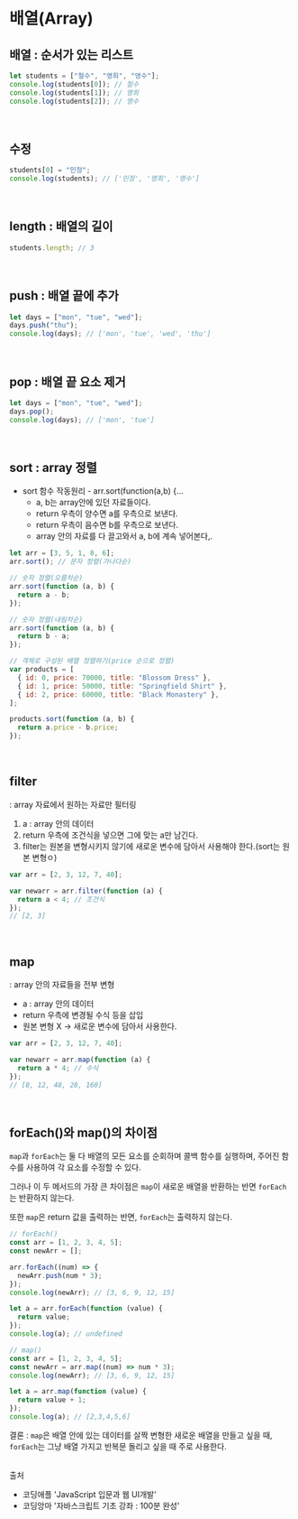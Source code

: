# 배열(Array)

## 배열 : 순서가 있는 리스트

```javascript
let students = ["철수", "영희", "영수"];
console.log(students[0]); // 철수
console.log(students[1]); // 영희
console.log(students[2]); // 영수
```

<br>

## 수정

```javascript
students[0] = "민정";
console.log(students); // ['민정', '영희', '영수']
```

<br>

## length : 배열의 길이

```javascript
students.length; // 3
```

<br>

## push : 배열 끝에 추가

```javascript
let days = ["mon", "tue", "wed"];
days.push("thu");
console.log(days); // ['mon', 'tue', 'wed', 'thu']
```

<br>

## pop : 배열 끝 요소 제거

```javascript
let days = ["mon", "tue", "wed"];
days.pop();
console.log(days); // ['mon', 'tue']
```

<br>

## sort : array 정렬

- sort 함수 작동원리 - arr.sort(function(a,b) {…
  - a, b는 array안에 있던 자료들이다.
  - return 우측이 양수면 a를 우측으로 보낸다.
  - return 우측이 음수면 b를 우측으로 보낸다.
  - array 안의 자료를 다 끌고와서 a, b에 계속 넣어본다,.

```jsx
let arr = [3, 5, 1, 8, 6];
arr.sort(); // 문자 정렬(가나다순)

// 숫자 정렬(오름차순)
arr.sort(function (a, b) {
  return a - b;
});

// 숫자 정렬(내림차순)
arr.sort(function (a, b) {
  return b - a;
});

// 객체로 구성된 배열 정렬하기(price 순으로 정렬)
var products = [
  { id: 0, price: 70000, title: "Blossom Dress" },
  { id: 1, price: 50000, title: "Springfield Shirt" },
  { id: 2, price: 60000, title: "Black Monastery" },
];

products.sort(function (a, b) {
  return a.price - b.price;
});
```

<br>

## filter

: array 자료에서 원하는 자료만 필터링

1. a : array 안의 데이터
2. return 우측에 조건식을 넣으면 그에 맞는 a만 남긴다.
3. filter는 원본을 변형시키지 않기에 새로운 변수에 담아서 사용해야 한다.(sort는 원본 변형ㅇ)

```jsx
var arr = [2, 3, 12, 7, 40];

var newarr = arr.filter(function (a) {
  return a < 4; // 조건식
});
// [2, 3]
```

<br>

## map

: array 안의 자료들을 전부 변형

- a : array 안의 데이터
- return 우측에 변경될 수식 등을 삽입
- 원본 변형 X → 새로운 변수에 담아서 사용한다.

```jsx
var arr = [2, 3, 12, 7, 40];

var newarr = arr.map(function (a) {
  return a * 4; // 수식
});
// [8, 12, 48, 28, 160]
```

<br>

## forEach()와 map()의 차이점

`map`과 `forEach`는 둘 다 배열의 모든 요소를 순회하며 콜백 함수를 실행하며, 주어진 함수를 사용하여 각 요소를 수정할 수 있다.

그러나 이 두 메서드의 가장 큰 차이점은 `map`이 새로운 배열을 반환하는 반면 `forEach`는 반환하지 않는다.

또한 `map`은 return 값을 출력하는 반면, `forEach`는 출력하지 않는다.

```jsx
// forEach()
const arr = [1, 2, 3, 4, 5];
const newArr = [];

arr.forEach((num) => {
  newArr.push(num * 3);
});
console.log(newArr); // [3, 6, 9, 12, 15]

let a = arr.forEach(function (value) {
  return value;
});
console.log(a); // undefined
```

```jsx
// map()
const arr = [1, 2, 3, 4, 5];
const newArr = arr.map((num) => num * 3);
console.log(newArr); // [3, 6, 9, 12, 15]

let a = arr.map(function (value) {
  return value + 1;
});
console.log(a); // [2,3,4,5,6]
```

결론 : `map`은 배열 안에 있는 데이터를 살짝 변형한 새로운 배열을 만들고 싶을 때, `forEach`는 그냥 배열 가지고 반복문 돌리고 싶을 때 주로 사용한다.

<br>
출처

- 코딩애플 'JavaScript 입문과 웹 UI개발'
- 코딩앙마 '자바스크립트 기초 강좌 : 100분 완성'
